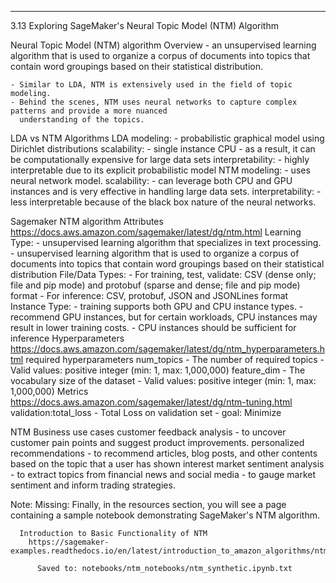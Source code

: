 ------------------------------------------------------
3.13 Exploring SageMaker's Neural Topic Model (NTM) Algorithm


  Neural Topic Model (NTM) algorithm Overview
    - an unsupervised learning algorithm that is used to organize a corpus of documents into topics that
      contain word groupings based on their statistical distribution.

    - Similar to LDA, NTM is extensively used in the field of topic modeling.
    - Behind the scenes, NTM uses neural networks to capture complex patterns and provide a more nuanced
      understanding of the topics.
  LDA vs NTM Algorithms
    LDA
      modeling:
        - probabilistic graphical model using Dirichlet distributions
      scalability:
        - single instance CPU - as a result, it can be computationally expensive for large data sets
      interpretability:
        - highly interpretable due to its explicit probabilistic model
    NTM
      modeling:
        - uses neural network model.
      scalability:
        - can leverage both CPU and GPU instances and is very effective in handling large data sets.
      interpretability:
        - less interpretable because of the black box nature of the neural networks.



  Sagemaker NTM algorithm Attributes
    https://docs.aws.amazon.com/sagemaker/latest/dg/ntm.html
    Learning Type:
      - unsupervised learning algorithm that specializes in text processing.
      - unsupervised learning algorithm that is used to organize a corpus of documents into topics that
        contain word groupings based on their statistical distribution
    File/Data Types:
     - For training, test, validate: CSV (dense only; file and pip mode) and protobuf (sparse and dense;
       file and pip mode) format
     - For inference: CSV, protobuf, JSON and JSONLines format
    Instance Type:
      - training supports both GPU and CPU instance types.
      - recommend GPU instances, but for certain workloads, CPU instances may result in lower training costs.
      - CPU instances should be sufficient for inference
    Hyperparameters
      https://docs.aws.amazon.com/sagemaker/latest/dg/ntm_hyperparameters.html
      required hyperparameters
       num_topics
         - The number of required topics
         - Valid values: positive integer (min: 1, max: 1,000,000)
       feature_dim
         - The vocabulary size of the dataset
         - Valid values: positive integer (min: 1, max: 1,000,000)
    Metrics
      https://docs.aws.amazon.com/sagemaker/latest/dg/ntm-tuning.html
      validation:total_loss
        - Total Loss on validation set
        - goal: Minimize

  NTM Business use cases
    customer feedback analysis
      - to uncover customer pain points and suggest product improvements.
    personalized recommendations
      - to recommend articles, blog posts, and other contents based on the topic that a user has shown interest
    market sentiment analysis
      - to extract topics from financial news and social media
      - to gauge market sentiment and inform trading strategies.

   Note: Missing:
      Finally, in the resources section, you will see a page containing a sample notebook demonstrating
      SageMaker's NTM algorithm.

      Introduction to Basic Functionality of NTM
        https://sagemaker-examples.readthedocs.io/en/latest/introduction_to_amazon_algorithms/ntm_synthetic/ntm_synthetic.html

          Saved to: notebooks/ntm_notebooks/ntm_synthetic.ipynb.txt



